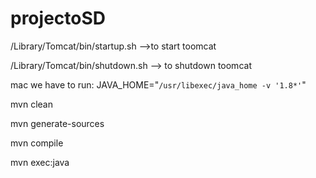 # projectoSD

/Library/Tomcat/bin/startup.sh  -->to start toomcat

/Library/Tomcat/bin/shutdown.sh --> to shutdown toomcat


mac we have to run: JAVA_HOME="`/usr/libexec/java_home -v '1.8*'`"


mvn clean

mvn generate-sources

mvn compile

mvn exec:java
